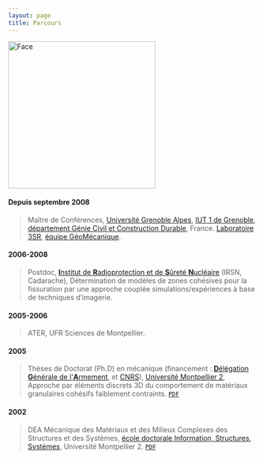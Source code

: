 ```yaml
---
layout: page
title: Parcours
---
```


<img src="{{ site.baseurl }}/public/img/myFaceNB.png" alt="Face" style="width: 298px;"/>  

#### Depuis septembre 2008
> Maître de Conférences, [Université Grenoble Alpes](http://www.univ-grenoble-alpes.fr), [IUT 1 de Grenoble](https://iut1.univ-grenoble-alpes.fr/iut1), [département Génie Civil et Construction Durable](https://iut1.univ-grenoble-alpes.fr/departement-d-enseignement/genie-civil-construction-durable), France. [Laboratoire 3SR](http://www.3sr-grenoble.fr), [équipe GéoMécanique](http://www.3sr-grenoble.fr/spip.php?rubrique29).

#### 2006-2008
> Postdoc, [**I**nstitut de **R**adioprotection et de **S**ûreté **N**ucléaire](http://www.irsn.fr) (IRSN, Cadarache), Détermination de modèles de zones cohésives pour la fissuration par une approche couplée simulations/expériences à base de techniques d’imagerie.

#### 2005-2006
> ATER, UFR Sciences de Montpellier.

#### 2005
> Thèses de Doctorat (Ph.D) en mécanique (financement : [**D**élégation **G**énérale de l'**A**rmement](http://www.defense.gouv.fr/dga), et [CNRS](http://www.cnrs.fr)), [Université Montpellier 2](http://www.umontpellier.fr), Approche par éléments discrets 3D du comportement de matériaux granulaires cohésifs faiblement contraints. [`PDF`](http://tel.archives-ouvertes.fr/docs/00/06/53/52/PDF/these-Richefeu.pdf) 

#### 2002
> DEA Mécanique des Matériaux et des Milieux Complexes des Structures et des Systèmes, [école doctorale Information, Structures, Systèmes](http://www.adum.fr/as/ed/actuED.pl?site=ISS), Université Montpellier 2. [`PDF`](http://hal.archives-ouvertes.fr/docs/00/13/20/74/PDF/rapport_DEA_Richefeu.pdf)

	
